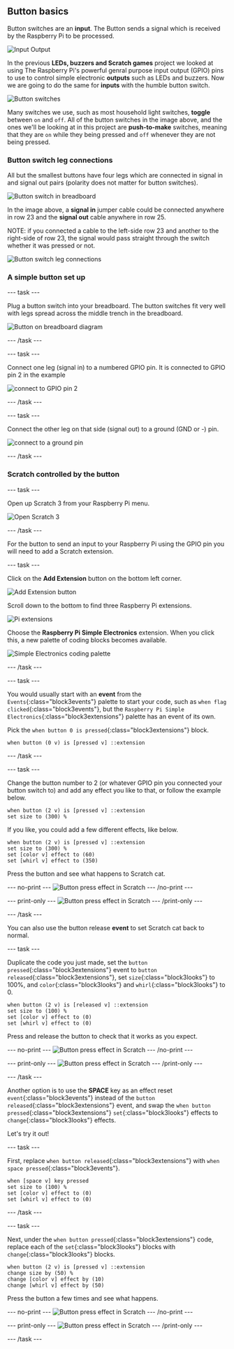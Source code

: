 ## Button basics

Button switches are an **input**. The Button sends a signal which is received by the Raspberry Pi to be processed.

![Input Output](images/buttonBasics_inputOutput.png)

In the previous **LEDs, buzzers and Scratch games** project we looked at using The Raspberry Pi's powerful genral purpose input output (GPIO) pins to use to control simple electronic **outputs** such as LEDs and buzzers. Now we are going to do the same for **inputs** with the humble button switch.

![Button switches](images/buttonBasics_buttonSwitches.png)

Many switches we use, such as most household light switches, **toggle** between `on` and `off`. All of the button switches in the image above, and the ones we'll be looking at in this project are **push-to-make** switches, meaning that they are `on` while they being pressed and `off` whenever they are not being pressed.

### Button switch leg connections

All but the smallest buttons have four legs which are connected in signal in and signal out pairs (polarity does not matter for button switches).

![Button switch in breadboard](images/buttonBasics_buttonInBB.png)

In the image above, a **signal in** jumper cable could be connected anywhere in row 23 and the **signal out** cable anywhere in row 25.

NOTE: if you connected a cable to the left-side row 23 and another to the right-side of row 23, the signal would pass straight through the switch whether it was pressed or not.

![Button switch leg connections](images/buttonBasics_buttonLegConnections.png)

### A simple button set up

--- task ---

Plug a button switch into your breadboard. The button switches fit very well with legs spread across the middle trench in the breadboard.

![Button on breadboard diagram](images/buttonBasics_buttonInBBdiagram.png)

--- /task ---

--- task ---

Connect one leg (signal in) to a numbered GPIO pin. It is connected to GPIO pin 2 in the example

![connect to GPIO pin 2](images/buttonBasics_buttonToGpio2.png)

--- /task ---

--- task ---

Connect the other leg on that side (signal out) to a ground (GND or -) pin.

![connect to a ground pin](images/buttonBasics_buttonToGround.png)

--- /task ---

### Scratch controlled by the button

--- task ---

Open up Scratch 3 from your Raspberry Pi menu.

![Open Scratch 3](images/codeLED_openScratch3.png)

--- /task ---

For the button to send an input to your Raspberry Pi using the GPIO pin you will need to add a Scratch extension.

--- task ---

Click on the **Add Extension** button on the bottom left corner.

![Add Extension button](images/codeLED_addExtensionButton.png)

Scroll down to the bottom to find three Raspberry Pi extensions.

![Pi extensions](images/codeLED_PiExtensions.png)

Choose the **Raspberry Pi Simple Electronics** extension. When you click this, a new palette of coding blocks becomes available.

![Simple Electronics coding palette](images/codeLED_simpleElectronicsPalette.png)

--- /task ---

--- task ---

You would usually start with an **event** from the `Events`{:class="block3events"} palette to start your code, such as `when flag clicked`{:class="block3events"}, but the `Raspberry Pi Simple Electronics`{:class="block3extensions"} palette has an event of its own.

Pick the `when button 0 is pressed`{:class="block3extensions"} block.

```blocks3
when button (0 v) is [pressed v] ::extension
```

--- /task ---

--- task ---

Change the button number to 2 (or whatever GPIO pin you connected your button switch to) and add any effect you like to that, or follow the example below.

```blocks3
when button (2 v) is [pressed v] ::extension
set size to (300) %
```

If you like, you could add a few different effects, like below.

```blocks3
when button (2 v) is [pressed v] ::extension
set size to (300) %
set [color v] effect to (60)
set [whirl v] effect to (350)
```

Press the button and see what happens to Scratch cat.

--- no-print ---
![Button press effect in Scratch](images/buttonBasics_scratchEffect1.gif)
--- /no-print ---

--- print-only ---
![Button press effect in Scratch](images/buttonBasics_scratchEffect1.png)
--- /print-only ---

--- /task ---

You can also use the button release **event** to set Scratch cat back to normal.

--- task ---

Duplicate the code you just made, set the `button pressed`{:class="block3extensions"} event to `button released`{:class="block3extensions"}, set `size`{:class="block3looks"} to 100%, and `color`{:class="block3looks"} and `whirl`{:class="block3looks"} to 0.

```blocks3
when button (2 v) is [released v] ::extension
set size to (100) %
set [color v] effect to (0)
set [whirl v] effect to (0)
```

Press and release the button to check that it works as you expect.

--- no-print ---
![Button press effect in Scratch](images/buttonBasics_scratchEffect2.gif)
--- /no-print ---

--- print-only ---
![Button press effect in Scratch](images/buttonBasics_scratchEffect2.png)
--- /print-only ---

--- /task ---

Another option is to use the **SPACE** key as an effect reset `event`{:class="block3events"} instead of the `button released`{:class="block3extensions"} event, and swap the `when button pressed`{:class="block3extensions"} `set`{:class="block3looks"} effects to `change`{:class="block3looks"} effects.

Let's try it out!

--- task ---

First, replace `when button released`{:class="block3extensions"} with `when space pressed`{:class="block3events"}.

```blocks3
when [space v] key pressed
set size to (100) %
set [color v] effect to (0)
set [whirl v] effect to (0)
```
--- /task ---

--- task ---

Next, under the `when button pressed`{:class="block3extensions"} code, replace each of the `set`{:class="block3looks"} blocks with `change`{:class="block3looks"} blocks.

```blocks3
when button (2 v) is [pressed v] ::extension
change size by (50) %
change [color v] effect by (10)
change [whirl v] effect by (50)
```

Press the button a few times and see what happens.

--- no-print ---
![Button press effect in Scratch](images/buttonBasics_scratchEffect3.gif)
--- /no-print ---

--- print-only ---
![Button press effect in Scratch](images/buttonBasics_scratchEffect3.png)
--- /print-only ---

--- /task ---